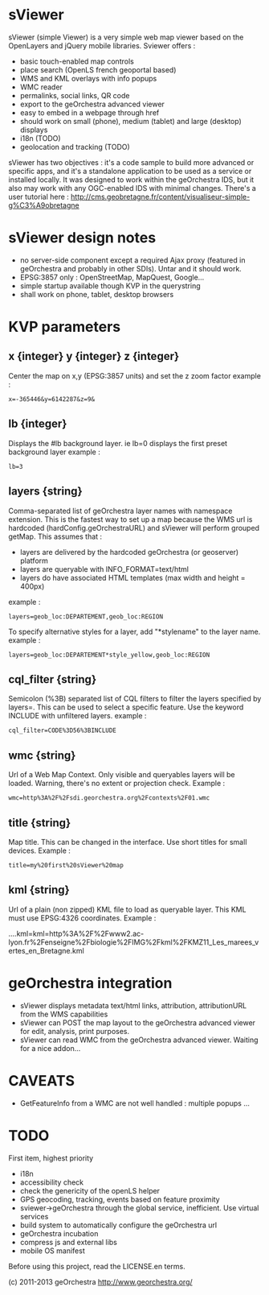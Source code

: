 sViewer
=======

sViewer (simple Viewer) is a very simple web map viewer based on the OpenLayers and jQuery mobile libraries. Sviewer offers :

* basic touch-enabled map controls
* place search (OpenLS french geoportal based)
* WMS and KML overlays with info popups
* WMC reader
* permalinks, social links, QR code
* export to the geOrchestra advanced viewer
* easy to embed in a webpage through href
* should work on small (phone), medium (tablet) and large (desktop) displays
* i18n (TODO)
* geolocation and tracking (TODO)

sViewer has two objectives : it's a code sample to build more advanced or specific apps, and it's a standalone application to be used as a service or installed locally. It was designed to work within the geOrchestra IDS, but it also may work with any OGC-enabled IDS with minimal changes. There's a user tutorial here : http://cms.geobretagne.fr/content/visualiseur-simple-g%C3%A9obretagne

sViewer design notes
====================

* no server-side component except a required Ajax proxy (featured in geOrchestra and probably in other SDIs). Untar and it should work.
* EPSG:3857 only : OpenStreetMap, MapQuest, Google...
* simple startup available though KVP in the querystring
* shall work on phone, tablet, desktop browsers


KVP parameters
==============

x {integer}
y {integer}
z {integer}
-----------
Center the map on x,y (EPSG:3857 units) and set the z zoom factor
example :

    x=-365446&y=6142287&z=9&


lb {integer}
------------
Displays the #lb background layer. ie lb=0 displays the first preset background layer
example :

    lb=3


layers {string}
---------------
Comma-separated list of geOrchestra layer names with namespace extension. This is the fastest way to set up a map because the WMS url is hardcoded (hardConfig.geOrchestraURL) and sViewer will perform grouped getMap. This assumes that :

* layers are delivered by the hardcoded geOrchestra (or geoserver) platform
* layers are queryable with INFO_FORMAT=text/html
* layers do have associated HTML templates (max width and height = 400px)

example :

    layers=geob_loc:DEPARTEMENT,geob_loc:REGION

To specify alternative styles for a layer, add "*stylename" to the layer name.
example :

    layers=geob_loc:DEPARTEMENT*style_yellow,geob_loc:REGION


cql_filter {string}
-------------------
Semicolon (%3B) separated list of CQL filters to filter the layers specified by layers=. This can be used to select a specific feature. Use the keyword INCLUDE with unfiltered layers.
example :

    cql_filter=CODE%3D56%3BINCLUDE


wmc {string}
------------
Url of a Web Map Context. Only visible and queryables layers will be loaded. Warning, there's no extent or projection check.
Example :

    wmc=http%3A%2F%2Fsdi.georchestra.org%2Fcontexts%2F01.wmc


title {string}
--------------
Map title. This can be changed in the interface. Use short titles for small devices.
Example :

    title=my%20first%20sViewer%20map


kml {string}
------------
Url of a plain (non zipped) KML file to load as queryable layer. This KML must use EPSG:4326 coordinates.
Example :

....kml=kml=http%3A%2F%2Fwww2.ac-lyon.fr%2Fenseigne%2Fbiologie%2FIMG%2Fkml%2FKMZ11_Les_marees_vertes_en_Bretagne.kml


geOrchestra integration
=======================

* sViewer displays metadata text/html links, attribution, attributionURL from the WMS capabilities
* sViewer can POST the map layout to the geOrchestra advanced viewer for edit, analysis, print purposes.
* sViewer can read WMC from the geOrchestra advanced viewer. Waiting for a nice addon...



CAVEATS
=======

* GetFeatureInfo from a WMC are not well handled : multiple popups ...


TODO
====

First item, highest priority

* i18n
* accessibility check
* check the genericity of the openLS helper
* GPS geocoding, tracking, events based on feature proximity
* sviewer->geOrchestra through the global service, inefficient. Use virtual services
* build system to automatically configure the geOrchestra url
* geOrchestra incubation
* compress js and external libs
* mobile OS manifest

Before using this project, read the LICENSE.en terms.

(c) 2011-2013 geOrchestra http://www.georchestra.org/
